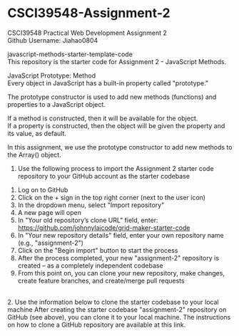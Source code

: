 # CSCI39548-Assignment-2
CSCI39548 Practical Web Development Assignment 2
<br>
Github Username: Jiahao0804

javascript-methods-starter-template-code
<br>
This repository is the starter code for Assignment 2 - JavaScript Methods.
<br>

JavaScript Prototype: Method
<br>
Every object in JavaScript has a built-in property called "prototype."
<br>

The prototype constructor is used to add new methods (functions) and properties to a JavaScript object.
<br>

If a method is constructed, then it will be available for the object.
<br>
If a property is constructed, then the object will be given the property and its value, as default.
<br>

In this assignment, we use the prototype constructor to add new methods to the Array() object.
<br>

1. Use the following process to import the Assignment 2 starter code repository to your GitHub account as the starter codebase
1) Log on to GitHub
2) Click on the + sign in the top right corner (next to the user icon)
3) In the dropdown menu, select "Import repository"
4) A new page will open
5) In "Your old repository’s clone URL" field, enter: https://github.com/johnnylaicode/grid-maker-starter-code
6) In "Your new repository details" field, enter your own repository name (e.g., "assignment-2")
7) Click on the "Begin import" button to start the process
8) After the process completed, your new "assignment-2" repository is created – as a completely independent codebase
9) From this point on, you can clone your new repository, make changes, create feature branches, and create/merge pull requests

<br>
2. Use the information below to clone the starter codebase to your local machine
After creating the starter codebase "assignment-2" repository on GitHub (see above), you can clone it to your local machine. The instructions on how to clone a GitHub repository are available at this link.
